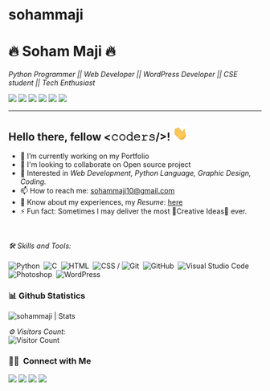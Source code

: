 # sohammaji
# 🔥 Soham Maji 🔥
*Python Programmer || Web Developer || WordPress Developer || CSE student || Tech Enthusiast*

<p align="left">

<a href="mailto:sohammaji10@gmail.com" target="_blank" style="text-decoration:none">
  <img height="30" src = "https://img.shields.io/badge/gmail-c14438?&style=for-the-badge&logo=gmail&logoColor=white">
</a>
<a href="https://www.linkedin.com/in/soham-maji" target="_blank" style="text-decoration:none">
  <img height="30" src="https://img.shields.io/badge/linkedin-blue.svg?&style=for-the-badge&logo=linkedin&logoColor=white" />
</a>
<a href="https://github.com/sohammaji" target="_blank" style="text-decoration:none">
  <img height="30" src="https://img.shields.io/badge/Github-grey.svg?&style=for-the-badge&logo=Github&logoColor=white" />
</a>
<a href="https://www.hackerrank.com/soham_maji" target="_blank" style="text-decoration:none">
  <img height="30" src = "https://img.shields.io/badge/-Hackerrank-2EC866?style=for-the-badge&logo=HackerRank&logoColor=white">
</a>
<a href="https://www.facebook.com/profile.php?id=100009931082009" target="_blank" style="text-decoration:none">
  <img height="30" src = "https://img.shields.io/badge/Facebook-1877F2?style=for-the-badge&logo=facebook&logoColor=white">
</a>
<a href="https://www.instagram.com/soham_maji/" target="_blank" style="text-decoration:none">
  <img height="30" src = "https://img.shields.io/badge/Instagram-%23E4405F.svg?&style=for-the-badge&logo=Instagram&logoColor=white">
</a>
<br />
<hr />

<h2> Hello there, fellow <𝚌𝚘𝚍𝚎𝚛𝚜/>! 
<img src="https://raw.githubusercontent.com/ABSphreak/ABSphreak/master/gifs/Hi.gif" width="30px"></h2>

- 🔭 I’m currently working on my Portfolio
- 👯 I'm looking to collaborate on Open source project
- 💬 Interested in *Web Development, Python Language, Graphic Design, Coding.*
- 📫 How to reach me: <a href="mailto:sohammaji10@gmail.com">sohammaji10@gmail.com</a>
- 📄 Know about my experiences, my *Resume*: [here](<https://linkedin.com/in/soham-maji>)
- ⚡ Fun fact: Sometimes I may deliver the most 🌟Creative Ideas🌟 ever.
<br>

*🛠 Skills and Tools:* \
<br>
![Python](https://img.shields.io/badge/python-%2314354C.svg?style=for-the-badge&logo=python&logoColor=white)&nbsp;
![C](https://img.shields.io/badge/c-%2300599C.svg?style=for-the-badge&logo=c&logoColor=white)&nbsp;
![HTML](https://img.shields.io/badge/HTML5-E34F26?style=for-the-badge&logo=html5&logoColor=white)&nbsp;
![CSS](https://img.shields.io/badge/CSS3-1572B6?style=for-the-badge&logo=css3&logoColor=white)&nbsp;/
![Git](https://img.shields.io/badge/git-%23F05033.svg?style=for-the-badge&logo=git&logoColor=white)&nbsp;
![GitHub](https://img.shields.io/badge/github-%23121011.svg?style=for-the-badge&logo=github&logoColor=white)&nbsp;
![Visual Studio Code](https://img.shields.io/badge/VisualStudioCode-0078d7.svg?style=for-the-badge&logo=visual-studio-code&logoColor=white)&nbsp;
![Photoshop](https://img.shields.io/badge/adobephotoshop-%2331A8FF.svg?style=for-the-badge&logo=adobephotoshop&logoColor=white)&nbsp;
![WordPress](https://img.shields.io/badge/WordPress-%23117AC9.svg?style=for-the-badge&logo=WordPress&logoColor=white)&nbsp;
&nbsp;
<br>

### 📊 Github Statistics
<p align="left"> <img src="https://github-readme-stats.vercel.app/api?username=sohammaji&show_icons=true&theme=algolia" alt="sohammaji | Stats" />
 
*⚙️ Visitors Count:*
<br>
![Visitor Count](https://profile-counter.glitch.me/{sohammaji}/count.svg)

### 🤝🏻 &nbsp;Connect with Me
<p>
  <a href="https://www.instagram.com/soham_maji/"><img  src="https://img.icons8.com/color/32/000000/instagram-new.png"/></a>
  <a href="https://www.linkedin.com/in/soham-maji"><img src="https://img.icons8.com/color/32/000000/linkedin.png"/></a>
  <a href="mailto:sohammaji10@gmail.com"><img src="https://img.icons8.com/color/32/000000/gmail.png"/></a>
  <a href="https://github.com/sohammaji"><img src="https://img.icons8.com/fluent/32/000000/github.png"/></a>
</p>
